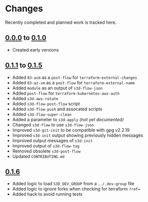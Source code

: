 # Changes
Recently completed and planned work is tracked here.

## [0.0.0](.) to [0.1.0](.)
- Created early versions

## [0.1.1](.) to [0.1.5](.)
- Added `03-acm` as a `post-flow` for `terraform-external-changes`
- Added `03-az-vm` as a `post-flow` for `terraform-external-name`
- Added `module` as an output of `s3d-flow-json`
- Added `post-flow` for `terraform-kubernetes-aws-auth`
- Added `s3d-aws-rotate`
- Added `s3d-flow-post-flow` script
- Added `s3d-flow-push` and assocated scripts
- Added `s3d-flow-super-clean`
- Added a parameter to `s3d-apply` _(not yet documented)_
- Changed `s3d-flow` to use `s3d-flow-json`
- Improved `s3d-git-init` to be compatible with gpg v2.2.19
- Improved `s3d-init` output showing previously hidden messages
- Improved output messages of `s3d-init`
- Improved output of `s3d-flow-tag`
- Removed obsolete `s3d-post-flow`
- Updated `CONTRIBUTING.md`

## [0.1.6](.)
- Added logic to load `S3D_DEV_GROUP` from a `../.dev-group` file
- Added logic to ignore forks when checking for terraform `?ref=`
- Added hack to avoid running tests
